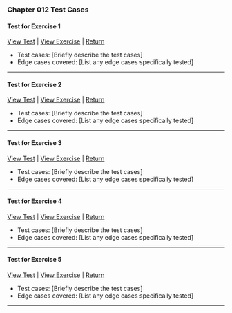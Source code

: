 ﻿### Chapter 012 Test Cases

#### Test for Exercise 1

[View Test](Chapter012Exercise1Test.java) | [View Exercise](../../../main/java/Chapter012/Chapter012Exercise1.java) | [Return](../../../../README.md)

- Test cases: [Briefly describe the test cases]
- Edge cases covered: [List any edge cases specifically tested]

---
#### Test for Exercise 2

[View Test](Chapter012Exercise2Test.java) | [View Exercise](../../../main/java/Chapter012/Chapter012Exercise2.java) | [Return](../../../../README.md)

- Test cases: [Briefly describe the test cases]
- Edge cases covered: [List any edge cases specifically tested]

---
#### Test for Exercise 3

[View Test](Chapter012Exercise3Test.java) | [View Exercise](../../../main/java/Chapter012/Chapter012Exercise3.java) | [Return](../../../../README.md)

- Test cases: [Briefly describe the test cases]
- Edge cases covered: [List any edge cases specifically tested]

---
#### Test for Exercise 4

[View Test](Chapter012Exercise4Test.java) | [View Exercise](../../../main/java/Chapter012/Chapter012Exercise4.java) | [Return](../../../../README.md)

- Test cases: [Briefly describe the test cases]
- Edge cases covered: [List any edge cases specifically tested]

---
#### Test for Exercise 5

[View Test](Chapter012Exercise5Test.java) | [View Exercise](../../../main/java/Chapter012/Chapter012Exercise5.java) | [Return](../../../../README.md)

- Test cases: [Briefly describe the test cases]
- Edge cases covered: [List any edge cases specifically tested]

---
